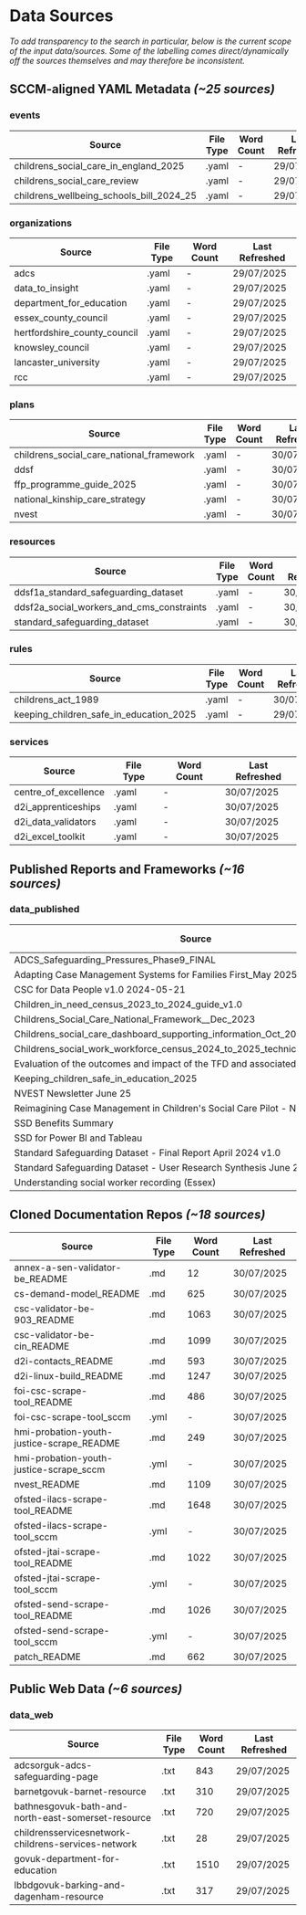 # Data Sources

*To add transparency to the search in particular, below is the current scope of the input data/sources. Some of the labelling comes direct/dynamically off the sources themselves and may therefore be inconsistent.*

## SCCM-aligned YAML Metadata *(~25 sources)*
### events
| Source | File Type | Word Count | Last Refreshed |
|--------|-----------|------------|----------------|
| childrens_social_care_in_england_2025 | .yaml | - | 29/07/2025 |
| childrens_social_care_review | .yaml | - | 29/07/2025 |
| childrens_wellbeing_schools_bill_2024_25 | .yaml | - | 29/07/2025 |

### organizations
| Source | File Type | Word Count | Last Refreshed |
|--------|-----------|------------|----------------|
| adcs | .yaml | - | 29/07/2025 |
| data_to_insight | .yaml | - | 29/07/2025 |
| department_for_education | .yaml | - | 29/07/2025 |
| essex_county_council | .yaml | - | 29/07/2025 |
| hertfordshire_county_council | .yaml | - | 29/07/2025 |
| knowsley_council | .yaml | - | 29/07/2025 |
| lancaster_university | .yaml | - | 29/07/2025 |
| rcc | .yaml | - | 29/07/2025 |

### plans
| Source | File Type | Word Count | Last Refreshed |
|--------|-----------|------------|----------------|
| childrens_social_care_national_framework | .yaml | - | 30/07/2025 |
| ddsf | .yaml | - | 30/07/2025 |
| ffp_programme_guide_2025 | .yaml | - | 30/07/2025 |
| national_kinship_care_strategy | .yaml | - | 30/07/2025 |
| nvest | .yaml | - | 30/07/2025 |

### resources
| Source | File Type | Word Count | Last Refreshed |
|--------|-----------|------------|----------------|
| ddsf1a_standard_safeguarding_dataset | .yaml | - | 30/07/2025 |
| ddsf2a_social_workers_and_cms_constraints | .yaml | - | 30/07/2025 |
| standard_safeguarding_dataset | .yaml | - | 30/07/2025 |

### rules
| Source | File Type | Word Count | Last Refreshed |
|--------|-----------|------------|----------------|
| childrens_act_1989 | .yaml | - | 30/07/2025 |
| keeping_children_safe_in_education_2025 | .yaml | - | 29/07/2025 |

### services
| Source | File Type | Word Count | Last Refreshed |
|--------|-----------|------------|----------------|
| centre_of_excellence | .yaml | - | 30/07/2025 |
| d2i_apprenticeships | .yaml | - | 30/07/2025 |
| d2i_data_validators | .yaml | - | 30/07/2025 |
| d2i_excel_toolkit | .yaml | - | 30/07/2025 |

## Published Reports and Frameworks *(~16 sources)*
### data_published
| Source | File Type | Word Count | Last Refreshed |
|--------|-----------|------------|----------------|
| ADCS_Safeguarding_Pressures_Phase9_FINAL | .pdf | 28275 | 29/07/2025 |
| Adapting Case Management Systems for Families First_May 2025 | .pdf | 2495 | 29/07/2025 |
| CSC for Data People v1.0 2024-05-21 | .pdf | 6658 | 29/07/2025 |
| Children_in_need_census_2023_to_2024_guide_v1.0 | .pdf | 20749 | 29/07/2025 |
| Childrens_Social_Care_National_Framework__Dec_2023 | .pdf | 21664 | 29/07/2025 |
| Childrens_social_care_dashboard_supporting_information_Oct_2024 | .pdf | 4182 | 29/07/2025 |
| Childrens_social_work_workforce_census_2024_to_2025_technical_specification_v1 | .pdf | 4124 | 29/07/2025 |
| Evaluation of the outcomes and impact of the TFD and associated | .pdf | 43461 | 29/07/2025 |
| Keeping_children_safe_in_education_2025 | .pdf | 67091 | 29/07/2025 |
| NVEST Newsletter June 25 | .pdf | 704 | 29/07/2025 |
| Reimagining Case Management in Children's Social Care Pilot - NYC Evaluation | .pdf | 21944 | 29/07/2025 |
| SSD Benefits Summary | .pdf | 315 | 29/07/2025 |
| SSD for Power BI and Tableau | .pdf | 585 | 29/07/2025 |
| Standard Safeguarding Dataset - Final Report April 2024 v1.0 | .pdf | 8932 | 29/07/2025 |
| Standard Safeguarding Dataset - User Research Synthesis June 2023 v1.0 | .pdf | 2985 | 29/07/2025 |
| Understanding social worker recording (Essex) | .pdf | 34882 | 29/07/2025 |

## Cloned Documentation Repos *(~18 sources)*
| Source | File Type | Word Count | Last Refreshed |
|--------|-----------|------------|----------------|
| annex-a-sen-validator-be_README | .md | 12 | 30/07/2025 |
| cs-demand-model_README | .md | 625 | 30/07/2025 |
| csc-validator-be-903_README | .md | 1063 | 30/07/2025 |
| csc-validator-be-cin_README | .md | 1099 | 30/07/2025 |
| d2i-contacts_README | .md | 593 | 30/07/2025 |
| d2i-linux-build_README | .md | 1247 | 30/07/2025 |
| foi-csc-scrape-tool_README | .md | 486 | 30/07/2025 |
| foi-csc-scrape-tool_sccm | .yml | - | 30/07/2025 |
| hmi-probation-youth-justice-scrape_README | .md | 249 | 30/07/2025 |
| hmi-probation-youth-justice-scrape_sccm | .yml | - | 30/07/2025 |
| nvest_README | .md | 1109 | 30/07/2025 |
| ofsted-ilacs-scrape-tool_README | .md | 1648 | 30/07/2025 |
| ofsted-ilacs-scrape-tool_sccm | .yml | - | 30/07/2025 |
| ofsted-jtai-scrape-tool_README | .md | 1022 | 30/07/2025 |
| ofsted-jtai-scrape-tool_sccm | .yml | - | 30/07/2025 |
| ofsted-send-scrape-tool_README | .md | 1026 | 30/07/2025 |
| ofsted-send-scrape-tool_sccm | .yml | - | 30/07/2025 |
| patch_README | .md | 662 | 30/07/2025 |

## Public Web Data *(~6 sources)*
### data_web
| Source | File Type | Word Count | Last Refreshed |
|--------|-----------|------------|----------------|
| adcsorguk-adcs-safeguarding-page | .txt | 843 | 29/07/2025 |
| barnetgovuk-barnet-resource | .txt | 310 | 29/07/2025 |
| bathnesgovuk-bath-and-north-east-somerset-resource | .txt | 720 | 29/07/2025 |
| childrensservicesnetwork-childrens-services-network | .txt | 28 | 29/07/2025 |
| govuk-department-for-education | .txt | 1510 | 29/07/2025 |
| lbbdgovuk-barking-and-dagenham-resource | .txt | 317 | 29/07/2025 |
